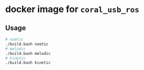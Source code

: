 # docker image for `coral_usb_ros`

## Usage

```bash
# noetic
./build.bash noetic
# melodic
./build.bash melodic
# kinetic
./build.bash kinetic
```
